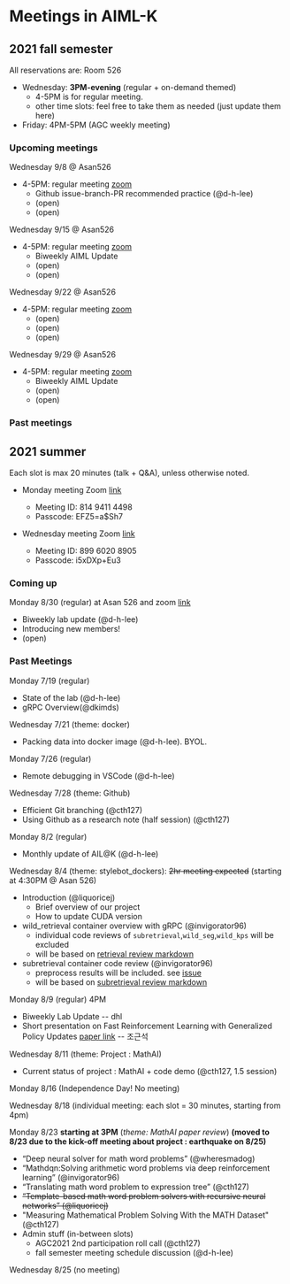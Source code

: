 # Meetings in AIML-K


## 2021 fall semester

All reservations are: Room 526
- Wednesday: **3PM-evening** (regular + on-demand themed)
  - 4-5PM is for regular meeting.
  - other time slots: feel free to take them as needed (just update them here)
- Friday: 4PM-5PM (AGC weekly meeting)

### Upcoming meetings

Wednesday 9/8 @ Asan526 
- 4-5PM: regular meeting [zoom](https://korea-ac-kr.zoom.us/j/89808461585?pwd=YVNBcllpclY0dXUzU29meTdWdFZJUT09)
  - Github issue-branch-PR recommended practice (@d-h-lee)
  - (open)
  - (open)

Wednesday 9/15 @ Asan526 
- 4-5PM: regular meeting [zoom](https://korea-ac-kr.zoom.us/j/89808461585?pwd=YVNBcllpclY0dXUzU29meTdWdFZJUT09)
  - Biweekly AIML Update
  - (open)
  - (open)

Wednesday 9/22 @ Asan526 
- 4-5PM: regular meeting [zoom](https://korea-ac-kr.zoom.us/j/89808461585?pwd=YVNBcllpclY0dXUzU29meTdWdFZJUT09)
  - (open)
  - (open)
  - (open)

Wednesday 9/29 @ Asan526 
- 4-5PM: regular meeting [zoom](https://korea-ac-kr.zoom.us/j/89808461585?pwd=YVNBcllpclY0dXUzU29meTdWdFZJUT09)
  - Biweekly AIML Update
  - (open)
  - (open)

### Past meetings


## 2021 summer 

Each slot is max 20 minutes (talk + Q&A), unless otherwise noted.

- Monday meeting Zoom [link](https://korea-ac-kr.zoom.us/j/81494114498?pwd=RXZYNUFXNk84aC9mMkU5T1ZTeWlwQT09)
  - Meeting ID: 814 9411 4498
  - Passcode: EFZ5=a$Sh7

- Wednesday meeting Zoom [link](https://korea-ac-kr.zoom.us/j/89960208905?pwd=V3Q5MUdGZCthV2VIVHg3YXpMWDBadz09)
  - Meeting ID: 899 6020 8905
  - Passcode: i5xDXp+Eu3

### Coming up

Monday 8/30 (regular) at Asan 526 and zoom [link](https://korea-ac-kr.zoom.us/j/81494114498?pwd=RXZYNUFXNk84aC9mMkU5T1ZTeWlwQT09)
- Biweekly lab update (@d-h-lee)
- Introducing new members! 
- (open)

### Past Meetings

Monday 7/19 (regular)
- State of the lab (@d-h-lee)
- gRPC Overview(@dkimds)

Wednesday 7/21 (theme: docker)
- Packing data into docker image (@d-h-lee). BYOL. 

Monday 7/26 (regular)
- Remote debugging in VSCode (@d-h-lee)

Wednesday 7/28 (theme: Github)
- Efficient Git branching (@cth127)
- Using Github as a research note (half session) (@cth127)

Monday 8/2 (regular)
- Monthly update of AIL@K (@d-h-lee)

Wednesday 8/4 (theme: stylebot_dockers): ~~2hr meeting expected~~ (starting at 4:30PM @ Asan 526)
- Introduction (@liquoricej)
  - Brief overview of our project
  - How to update CUDA version
- wild_retrieval container overview with gRPC (@invigorator96)
  - individual code reviews of `subretrieval`,`wild_seg`,`wild_kps` will be excluded
  - will be based on [retrieval review markdown](https://github.com/AIML-K/stylebot_dockers/blob/issue1_jaeheun/wild_retrieval/code_review.md)
- subretrieval container code review (@invigorator96)
  - preprocess results will be included. see [issue](https://github.com/AIML-K/stylebot_dockers/issues/37)
  - will be based on [subretrieval review markdown](https://github.com/AIML-K/stylebot_dockers/blob/issue1_jaeheun/subretrieval/code_review.md)

Monday 8/9 (regular) 4PM
- Biweekly Lab Update -- dhl
- Short presentation on Fast Reinforcement Learning with Generalized Policy Updates [paper link](https://www.pnas.org/content/117/48/30079) -- 조근석

Wednesday 8/11 (theme: Project : MathAI)
- Current status of project : MathAI + code demo (@cth127, 1.5 session)

Monday 8/16 (Independence Day! No meeting)

Wednesday 8/18 (individual meeting: each slot = 30 minutes, starting from 4pm)

Monday 8/23 **starting at 3PM** (*theme: MathAI paper review*) **(moved to 8/23 due to the kick-off meeting about project : earthquake on 8/25)**
- “Deep neural solver for math word problems” (@wheresmadog)
- “Mathdqn:Solving arithmetic word problems via deep reinforcement learning” (@invigorator96)
- “Translating math word problem to expression tree” (@cth127)
- ~~“Template-based math word problem solvers with recursive neural networks” (@liquoricej)~~
- "Measuring Mathematical Problem Solving With the MATH Dataset" (@cth127)
- Admin stuff (in-between slots)
  - AGC2021 2nd participation roll call (@cth127)
  - fall semester meeting schedule discussion (@d-h-lee)

Wednesday 8/25 (no meeting)


